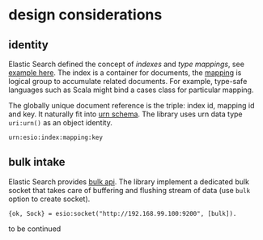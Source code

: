 # design considerations

## identity

Elastic Search defined the concept of _indexes_ and _type mappings_, see [example here](https://www.elastic.co/guide/en/elasticsearch/reference/current/docs-index_.html). The index is a container for documents, the [mapping](https://www.elastic.co/guide/en/elasticsearch/reference/current/mapping.html) is logical group to accumulate related documents. For example, type-safe languages such as Scala might bind a cases class for particular mapping. 

The globally unique document reference is the triple: index id, mapping id and key. It naturally fit into [urn schema](https://en.wikipedia.org/wiki/Uniform_Resource_Name). The library uses urn data type `uri:urn()` as an object identity.   
```
urn:esio:index:mapping:key
```

## bulk intake

Elastic Search provides [bulk api](https://www.elastic.co/guide/en/elasticsearch/reference/current/docs-bulk.html). The library implement a dedicated bulk socket that takes care of buffering and flushing stream of data (use `bulk` option to create socket).
```
{ok, Sock} = esio:socket("http://192.168.99.100:9200", [bulk]).
```


to be continued
